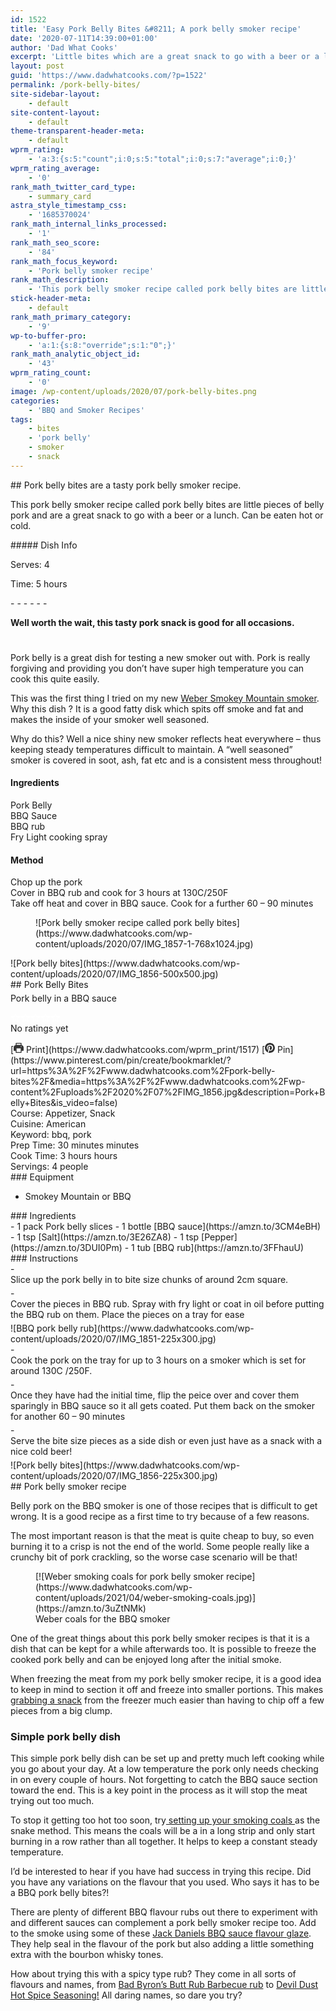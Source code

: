 ```yaml
---
id: 1522
title: 'Easy Pork Belly Bites &#8211; A pork belly smoker recipe'
date: '2020-07-11T14:39:00+01:00'
author: 'Dad What Cooks'
excerpt: 'Little bites which are a great snack to go with a beer or a lunch. Can be eaten hot or cold.'
layout: post
guid: 'https://www.dadwhatcooks.com/?p=1522'
permalink: /pork-belly-bites/
site-sidebar-layout:
    - default
site-content-layout:
    - default
theme-transparent-header-meta:
    - default
wprm_rating:
    - 'a:3:{s:5:"count";i:0;s:5:"total";i:0;s:7:"average";i:0;}'
wprm_rating_average:
    - '0'
rank_math_twitter_card_type:
    - summary_card
astra_style_timestamp_css:
    - '1685370024'
rank_math_internal_links_processed:
    - '1'
rank_math_seo_score:
    - '84'
rank_math_focus_keyword:
    - 'Pork belly smoker recipe'
rank_math_description:
    - 'This pork belly smoker recipe called pork belly bites are little pieces of belly pork and are a great snack to go with a beer or a lunch. Can be eaten hot or cold.'
stick-header-meta:
    - default
rank_math_primary_category:
    - '9'
wp-to-buffer-pro:
    - 'a:1:{s:8:"override";s:1:"0";}'
rank_math_analytic_object_id:
    - '43'
wprm_rating_count:
    - '0'
image: /wp-content/uploads/2020/07/pork-belly-bites.png
categories:
    - 'BBQ and Smoker Recipes'
tags:
    - bites
    - 'pork belly'
    - smoker
    - snack
---
```


<div class="wp-block-columns has-2-columns is-layout-flex wp-container-110"><div class="wp-block-column is-layout-flow"><div class="wp-block-uagb-advanced-heading uagb-block-e51f0f19" id="uagb-adv-heading-03c5938b-40d8-4f39-88e1-0c6b3ec4de32">## Pork belly bites are a tasty pork belly smoker recipe.

   
This pork belly smoker recipe called pork belly bites are little pieces of belly pork and are a great snack to go with a beer or a lunch. Can be eaten hot or cold.

</div></div><div class="wp-block-column is-layout-flow">##### Dish Info

Serves: 4

Time: 5 hours

</div></div>- - - - - -

<div class="wp-block-uagb-advanced-heading uagb-block-efa9562e" id="uagb-adv-heading-6a9f13fc-18d1-4ac1-8bfa-73c846434d98">
   
**Well worth the wait, this tasty pork snack is good for all occasions.**

</div><div aria-hidden="true" class="wp-block-spacer" style="height:25px"></div><section class="wp-block-uagb-section uagb-section__wrap uagb-section__background-undefined uagb-block-6e700783"><div class="uagb-section__overlay"></div><div class="uagb-section__inner-wrap"><div class="wp-block-columns has-2-columns is-layout-flex wp-container-113"><div class="wp-block-column is-layout-flow">Pork belly is a great dish for testing a new smoker out with. Pork is really forgiving and providing you don’t have super high temperature you can cook this quite easily.

This was the first thing I tried on my new [Weber Smokey Mountain smoker](https://amzn.to/3st8NvJ)<g class="gr_ gr_34 gr-alert gr_spell gr_inline_cards gr_run_anim ContextualSpelling" data-gr-id="34" id="34">. Why this dish ? </g>It is a good fatty disk which spits off smoke and fat and makes the inside of your smoker well seasoned.

Why do this? Well a nice shiny new smoker reflects heat everywhere – thus keeping steady temperatures difficult to maintain. A “well seasoned” smoker is covered in soot, ash, fat etc and is a consistent mess throughout!

#### Ingredients

Pork Belly  
BBQ Sauce  
BBQ rub  
Fry Light cooking spray

#### Method

Chop up the pork  
Cover in BBQ rub and cook for 3 hours at 130C/250F  
Take off heat and cover in BBQ sauce. Cook for a further 60 – 90 minutes

</div><div class="wp-block-column is-layout-flow"><figure class="wp-block-image size-large">![Pork belly smoker recipe called pork belly bites](https://www.dadwhatcooks.com/wp-content/uploads/2020/07/IMG_1857-1-768x1024.jpg)</figure></div></div></div></section><div class="wprm-recipe-container" data-recipe-id="1517" data-servings="4" id="wprm-recipe-container-1517"><div class="wprm-recipe wprm-recipe-template-dwc"><div class="wprm-recipe-image wprm-block-image-rounded">![Pork belly bites](https://www.dadwhatcooks.com/wp-content/uploads/2020/07/IMG_1856-500x500.jpg)</div><div class="wprm-recipe-template-dwc-container"><div class="wprm-recipe-template-dwc-header">## Pork Belly Bites

<div class="wprm-spacer" style="height: 5px"></div><div class="wprm-recipe-summary wprm-block-text-normal"><span style="display: block;">Pork belly in a BBQ sauce</span></div><div class="wprm-spacer" style="height: 15px"></div> <style>#wprm-recipe-user-rating-6 .wprm-rating-star.wprm-rating-star-full svg * { fill: #ffffff; }#wprm-recipe-user-rating-6 .wprm-rating-star.wprm-rating-star-33 svg * { fill: url(#wprm-recipe-user-rating-6-33); }#wprm-recipe-user-rating-6 .wprm-rating-star.wprm-rating-star-50 svg * { fill: url(#wprm-recipe-user-rating-6-50); }#wprm-recipe-user-rating-6 .wprm-rating-star.wprm-rating-star-66 svg * { fill: url(#wprm-recipe-user-rating-6-66); }linearGradient#wprm-recipe-user-rating-6-33 stop { stop-color: #ffffff; }linearGradient#wprm-recipe-user-rating-6-50 stop { stop-color: #ffffff; }linearGradient#wprm-recipe-user-rating-6-66 stop { stop-color: #ffffff; }</style><svg height="0" style="display:block;width:0px;height:0px" width="0" xmlns="http://www.w3.org/2000/svg"><defs><lineargradient id="wprm-recipe-user-rating-6-33"><stop offset="0%" stop-opacity="1"></stop><stop offset="33%" stop-opacity="1"></stop><stop offset="33%" stop-opacity="0"></stop><stop offset="100%" stop-opacity="0"></stop></lineargradient></defs><defs><lineargradient id="wprm-recipe-user-rating-6-50"><stop offset="0%" stop-opacity="1"></stop><stop offset="50%" stop-opacity="1"></stop><stop offset="50%" stop-opacity="0"></stop><stop offset="100%" stop-opacity="0"></stop></lineargradient></defs><defs><lineargradient id="wprm-recipe-user-rating-6-66"><stop offset="0%" stop-opacity="1"></stop><stop offset="66%" stop-opacity="1"></stop><stop offset="66%" stop-opacity="0"></stop><stop offset="100%" stop-opacity="0"></stop></lineargradient></defs></svg><div class="wprm-recipe-rating wprm-user-rating wprm-recipe-rating-separate wprm-user-rating-not-voted wprm-user-rating-allowed" data-average="0" data-count="0" data-decimals="2" data-recipe="1517" data-total="0" data-user="0" id="wprm-recipe-user-rating-6"><span aria-label="Rate this recipe 1 out of 5 stars" class="wprm-rating-star wprm-rating-star-1 wprm-rating-star-empty" data-color="#ffffff" data-rating="1" onblur="window.WPRecipeMaker.userRating.leave(this)" onclick="window.WPRecipeMaker.userRating.click(this, event)" onfocus="window.WPRecipeMaker.userRating.enter(this)" onkeypress="window.WPRecipeMaker.userRating.click(this, event)" onmouseenter="window.WPRecipeMaker.userRating.enter(this)" onmouseleave="window.WPRecipeMaker.userRating.leave(this)" role="button" style="font-size: 1em;" tabindex="0"><svg height="16px" viewbox="0 0 24 24" width="16px" x="0px" xmlns="http://www.w3.org/2000/svg" xmlns:xlink="http://www.w3.org/1999/xlink" y="0px"><g transform="translate(0, 0)"><polygon fill="none" points="12,2.6 15,9 21.4,9 16.7,13.9 18.6,21.4 12,17.6 5.4,21.4 7.3,13.9 2.6,9 9,9 " stroke="#ffffff" stroke-linecap="square" stroke-linejoin="miter" stroke-miterlimit="10" stroke-width="2"></polygon></g></svg></span><span aria-label="Rate this recipe 2 out of 5 stars" class="wprm-rating-star wprm-rating-star-2 wprm-rating-star-empty" data-color="#ffffff" data-rating="2" onblur="window.WPRecipeMaker.userRating.leave(this)" onclick="window.WPRecipeMaker.userRating.click(this, event)" onfocus="window.WPRecipeMaker.userRating.enter(this)" onkeypress="window.WPRecipeMaker.userRating.click(this, event)" onmouseenter="window.WPRecipeMaker.userRating.enter(this)" onmouseleave="window.WPRecipeMaker.userRating.leave(this)" role="button" style="font-size: 1em;" tabindex="0"><svg height="16px" viewbox="0 0 24 24" width="16px" x="0px" xmlns="http://www.w3.org/2000/svg" xmlns:xlink="http://www.w3.org/1999/xlink" y="0px"><g transform="translate(0, 0)"><polygon fill="none" points="12,2.6 15,9 21.4,9 16.7,13.9 18.6,21.4 12,17.6 5.4,21.4 7.3,13.9 2.6,9 9,9 " stroke="#ffffff" stroke-linecap="square" stroke-linejoin="miter" stroke-miterlimit="10" stroke-width="2"></polygon></g></svg></span><span aria-label="Rate this recipe 3 out of 5 stars" class="wprm-rating-star wprm-rating-star-3 wprm-rating-star-empty" data-color="#ffffff" data-rating="3" onblur="window.WPRecipeMaker.userRating.leave(this)" onclick="window.WPRecipeMaker.userRating.click(this, event)" onfocus="window.WPRecipeMaker.userRating.enter(this)" onkeypress="window.WPRecipeMaker.userRating.click(this, event)" onmouseenter="window.WPRecipeMaker.userRating.enter(this)" onmouseleave="window.WPRecipeMaker.userRating.leave(this)" role="button" style="font-size: 1em;" tabindex="0"><svg height="16px" viewbox="0 0 24 24" width="16px" x="0px" xmlns="http://www.w3.org/2000/svg" xmlns:xlink="http://www.w3.org/1999/xlink" y="0px"><g transform="translate(0, 0)"><polygon fill="none" points="12,2.6 15,9 21.4,9 16.7,13.9 18.6,21.4 12,17.6 5.4,21.4 7.3,13.9 2.6,9 9,9 " stroke="#ffffff" stroke-linecap="square" stroke-linejoin="miter" stroke-miterlimit="10" stroke-width="2"></polygon></g></svg></span><span aria-label="Rate this recipe 4 out of 5 stars" class="wprm-rating-star wprm-rating-star-4 wprm-rating-star-empty" data-color="#ffffff" data-rating="4" onblur="window.WPRecipeMaker.userRating.leave(this)" onclick="window.WPRecipeMaker.userRating.click(this, event)" onfocus="window.WPRecipeMaker.userRating.enter(this)" onkeypress="window.WPRecipeMaker.userRating.click(this, event)" onmouseenter="window.WPRecipeMaker.userRating.enter(this)" onmouseleave="window.WPRecipeMaker.userRating.leave(this)" role="button" style="font-size: 1em;" tabindex="0"><svg height="16px" viewbox="0 0 24 24" width="16px" x="0px" xmlns="http://www.w3.org/2000/svg" xmlns:xlink="http://www.w3.org/1999/xlink" y="0px"><g transform="translate(0, 0)"><polygon fill="none" points="12,2.6 15,9 21.4,9 16.7,13.9 18.6,21.4 12,17.6 5.4,21.4 7.3,13.9 2.6,9 9,9 " stroke="#ffffff" stroke-linecap="square" stroke-linejoin="miter" stroke-miterlimit="10" stroke-width="2"></polygon></g></svg></span><span aria-label="Rate this recipe 5 out of 5 stars" class="wprm-rating-star wprm-rating-star-5 wprm-rating-star-empty" data-color="#ffffff" data-rating="5" onblur="window.WPRecipeMaker.userRating.leave(this)" onclick="window.WPRecipeMaker.userRating.click(this, event)" onfocus="window.WPRecipeMaker.userRating.enter(this)" onkeypress="window.WPRecipeMaker.userRating.click(this, event)" onmouseenter="window.WPRecipeMaker.userRating.enter(this)" onmouseleave="window.WPRecipeMaker.userRating.leave(this)" role="button" style="font-size: 1em;" tabindex="0"><svg height="16px" viewbox="0 0 24 24" width="16px" x="0px" xmlns="http://www.w3.org/2000/svg" xmlns:xlink="http://www.w3.org/1999/xlink" y="0px"><g transform="translate(0, 0)"><polygon fill="none" points="12,2.6 15,9 21.4,9 16.7,13.9 18.6,21.4 12,17.6 5.4,21.4 7.3,13.9 2.6,9 9,9 " stroke="#ffffff" stroke-linecap="square" stroke-linejoin="miter" stroke-miterlimit="10" stroke-width="2"></polygon></g></svg></span><div class="wprm-recipe-rating-details wprm-block-text-normal">No ratings yet</div></div><div class="wprm-spacer" style="height: 15px"></div> [<span class="wprm-recipe-icon wprm-recipe-print-icon"><svg height="16px" viewbox="0 0 24 24" width="16px" x="0px" xmlns="http://www.w3.org/2000/svg" xmlns:xlink="http://www.w3.org/1999/xlink" y="0px"><g><path d="M19,5.09V1c0-0.552-0.448-1-1-1H6C5.448,0,5,0.448,5,1v4.09C2.167,5.569,0,8.033,0,11v7c0,0.552,0.448,1,1,1h4v4c0,0.552,0.448,1,1,1h12c0.552,0,1-0.448,1-1v-4h4c0.552,0,1-0.448,1-1v-7C24,8.033,21.833,5.569,19,5.09z M7,2h10v3H7V2z M17,22H7v-9h10V22z M18,10c-0.552,0-1-0.448-1-1c0-0.552,0.448-1,1-1s1,0.448,1,1C19,9.552,18.552,10,18,10z" fill="#333333"></path></g></svg></span> Print](https://www.dadwhatcooks.com/wprm_print/1517) [<span class="wprm-recipe-icon wprm-recipe-pin-icon"><svg height="16" viewbox="0 0 24 24" width="16" xmlns="http://www.w3.org/2000/svg"><g class="nc-icon-wrapper" fill="#333333"><path d="M12,0C5.4,0,0,5.4,0,12c0,5.1,3.2,9.4,7.6,11.2c-0.1-0.9-0.2-2.4,0-3.4c0.2-0.9,1.4-6,1.4-6S8.7,13,8.7,12 c0-1.7,1-2.9,2.2-2.9c1,0,1.5,0.8,1.5,1.7c0,1-0.7,2.6-1,4c-0.3,1.2,0.6,2.2,1.8,2.2c2.1,0,3.8-2.2,3.8-5.5c0-2.9-2.1-4.9-5-4.9 c-3.4,0-5.4,2.6-5.4,5.2c0,1,0.4,2.1,0.9,2.7c0.1,0.1,0.1,0.2,0.1,0.3c-0.1,0.4-0.3,1.2-0.3,1.4c-0.1,0.2-0.2,0.3-0.4,0.2 c-1.5-0.7-2.4-2.9-2.4-4.6c0-3.8,2.8-7.3,7.9-7.3c4.2,0,7.4,3,7.4,6.9c0,4.1-2.6,7.5-6.2,7.5c-1.2,0-2.4-0.6-2.8-1.4 c0,0-0.6,2.3-0.7,2.9c-0.3,1-1,2.3-1.5,3.1C9.6,23.8,10.8,24,12,24c6.6,0,12-5.4,12-12C24,5.4,18.6,0,12,0z" fill="#333333"></path></g></svg></span> Pin](https://www.pinterest.com/pin/create/bookmarklet/?url=https%3A%2F%2Fwww.dadwhatcooks.com%2Fpork-belly-bites%2F&media=https%3A%2F%2Fwww.dadwhatcooks.com%2Fwp-content%2Fuploads%2F2020%2F07%2FIMG_1856.jpg&description=Pork+Belly+Bites&is_video=false)<div class="wprm-spacer"></div><div class="wprm-recipe-meta-container wprm-recipe-tags-container wprm-recipe-details-container wprm-recipe-details-container-inline wprm-block-text-normal" style=""><div class="wprm-recipe-block-container wprm-recipe-block-container-inline wprm-block-text-normal wprm-recipe-tag-container wprm-recipe-course-container" style=""><span class="wprm-recipe-details-label wprm-block-text-faded wprm-recipe-tag-label wprm-recipe-course-label">Course: </span><span class="wprm-recipe-course wprm-block-text-normal">Appetizer, Snack</span></div><div class="wprm-recipe-block-container wprm-recipe-block-container-inline wprm-block-text-normal wprm-recipe-tag-container wprm-recipe-cuisine-container" style=""><span class="wprm-recipe-details-label wprm-block-text-faded wprm-recipe-tag-label wprm-recipe-cuisine-label">Cuisine: </span><span class="wprm-recipe-cuisine wprm-block-text-normal">American</span></div><div class="wprm-recipe-block-container wprm-recipe-block-container-inline wprm-block-text-normal wprm-recipe-tag-container wprm-recipe-keyword-container" style=""><span class="wprm-recipe-details-label wprm-block-text-faded wprm-recipe-tag-label wprm-recipe-keyword-label">Keyword: </span><span class="wprm-recipe-keyword wprm-block-text-normal">bbq, pork</span></div></div><div class="wprm-recipe-meta-container wprm-recipe-times-container wprm-recipe-details-container wprm-recipe-details-container-inline wprm-block-text-normal" style=""><div class="wprm-recipe-block-container wprm-recipe-block-container-inline wprm-block-text-normal wprm-recipe-time-container wprm-recipe-prep-time-container" style=""><span class="wprm-recipe-details-label wprm-block-text-faded wprm-recipe-time-label wprm-recipe-prep-time-label">Prep Time: </span><span class="wprm-recipe-time wprm-block-text-normal"><span class="wprm-recipe-details wprm-recipe-details-minutes wprm-recipe-prep_time wprm-recipe-prep_time-minutes">30<span class="sr-only screen-reader-text wprm-screen-reader-text"> minutes</span></span> <span aria-hidden="true" class="wprm-recipe-details-unit wprm-recipe-details-minutes wprm-recipe-prep_time-unit wprm-recipe-prep_timeunit-minutes">minutes</span></span></div><div class="wprm-recipe-block-container wprm-recipe-block-container-inline wprm-block-text-normal wprm-recipe-time-container wprm-recipe-cook-time-container" style=""><span class="wprm-recipe-details-label wprm-block-text-faded wprm-recipe-time-label wprm-recipe-cook-time-label">Cook Time: </span><span class="wprm-recipe-time wprm-block-text-normal"><span class="wprm-recipe-details wprm-recipe-details-hours wprm-recipe-cook_time wprm-recipe-cook_time-hours">3<span class="sr-only screen-reader-text wprm-screen-reader-text"> hours</span></span> <span aria-hidden="true" class="wprm-recipe-details-unit wprm-recipe-details-unit-hours wprm-recipe-cook_time-unit wprm-recipe-cook_timeunit-hours">hours</span></span></div></div><div class="wprm-recipe-block-container wprm-recipe-block-container-inline wprm-block-text-normal wprm-recipe-servings-container" style=""><span class="wprm-recipe-details-label wprm-block-text-faded wprm-recipe-servings-label">Servings: </span><span class="wprm-recipe-servings-with-unit"><span aria-label="Adjust recipe servings" class="wprm-recipe-servings wprm-recipe-details wprm-recipe-servings-1517 wprm-recipe-servings-adjustable-tooltip wprm-block-text-normal" data-initial-servings="" data-recipe="1517">4</span> <span class="wprm-recipe-servings-unit wprm-recipe-details-unit wprm-block-text-normal">people</span></span></div> </div><div class="wprm-recipe-equipment-container wprm-block-text-normal" data-recipe="1517">### Equipment

- <div class="wprm-recipe-equipment-name">Smokey Mountain or BBQ</div>

</div><div class="wprm-recipe-ingredients-container wprm-recipe-ingredients-no-images wprm-recipe-1517-ingredients-container wprm-block-text-normal wprm-ingredient-style-regular wprm-recipe-images-before" data-recipe="1517" data-servings="4">### Ingredients

<div class="wprm-recipe-ingredient-group">- <span class="wprm-recipe-ingredient-amount">1</span> <span class="wprm-recipe-ingredient-unit">pack</span> <span class="wprm-recipe-ingredient-name">Pork belly slices</span>
- <span class="wprm-recipe-ingredient-amount">1</span> <span class="wprm-recipe-ingredient-unit">bottle</span> <span class="wprm-recipe-ingredient-name">[BBQ sauce](https://amzn.to/3CM4eBH)</span>
- <span class="wprm-recipe-ingredient-amount">1</span> <span class="wprm-recipe-ingredient-unit">tsp</span> <span class="wprm-recipe-ingredient-name">[Salt](https://amzn.to/3E26ZA8)</span>
- <span class="wprm-recipe-ingredient-amount">1</span> <span class="wprm-recipe-ingredient-unit">tsp</span> <span class="wprm-recipe-ingredient-name">[Pepper](https://amzn.to/3DUI0Pm)</span>
- <span class="wprm-recipe-ingredient-amount">1</span> <span class="wprm-recipe-ingredient-unit">tub</span> <span class="wprm-recipe-ingredient-name">[BBQ rub](https://amzn.to/3FFhauU)</span>

</div></div><div class="wprm-recipe-instructions-container wprm-recipe-1517-instructions-container wprm-block-text-normal" data-recipe="1517">### Instructions

<div class="wprm-recipe-instruction-group">- <div class="wprm-recipe-instruction-text" style="margin-bottom: 5px"><span style="display: block;">Slice up the pork belly in to bite size chunks of around 2cm square.</span></div>
- <div class="wprm-recipe-instruction-text" style="margin-bottom: 5px"><span style="display: block;">Cover the pieces in BBQ rub. Spray with fry light or coat in oil before putting the BBQ rub on them. Place the pieces on a tray for ease</span></div><div class="wprm-recipe-instruction-media wprm-recipe-instruction-image" style="text-align: left;">![BBQ pork belly rub](https://www.dadwhatcooks.com/wp-content/uploads/2020/07/IMG_1851-225x300.jpg)</div>
- <div class="wprm-recipe-instruction-text" style="margin-bottom: 5px"><span style="display: block;">Cook the pork on the tray for up to 3 hours on a smoker which is set for around 130C /250F. </span></div>
- <div class="wprm-recipe-instruction-text" style="margin-bottom: 5px"><span style="display: block;">Once they have had the initial time, flip the peice over and cover them sparingly in BBQ sauce so it all gets coated. Put them back on the smoker for another 60 – 90 minutes</span></div>
- <div class="wprm-recipe-instruction-text" style="margin-bottom: 5px"><span style="display: block;">Serve the bite size pieces as a side dish or even just have as a snack with a nice cold beer!</span></div><div class="wprm-recipe-instruction-media wprm-recipe-instruction-image" style="text-align: left;">![Pork belly bites](https://www.dadwhatcooks.com/wp-content/uploads/2020/07/IMG_1856-225x300.jpg)</div>

</div></div> </div></div></div>## Pork belly smoker recipe

Belly pork on the BBQ smoker is one of those recipes that is difficult to get wrong. It is a good recipe as a first time to try because of a few reasons.

The most important reason is that the meat is quite cheap to buy, so even burning it to a crisp is not the end of the world. Some people really like a crunchy bit of pork crackling, so the worse case scenario will be that!

<div class="wp-block-image"><figure class="aligncenter size-large">[![Weber smoking coals for pork belly smoker recipe](https://www.dadwhatcooks.com/wp-content/uploads/2021/04/weber-smoking-coals.jpg)](https://amzn.to/3uZtNMk)<figcaption>Weber coals for the BBQ smoker</figcaption></figure></div>One of the great things about this pork belly smoker recipes is that it is a dish that can be kept for a while afterwards too. It is possible to freeze the cooked pork belly and can be enjoyed long after the initial smoke.

When freezing the meat from my pork belly smoker recipe, it is a good idea to keep in mind to section it off and freeze into smaller portions. This makes [grabbing a snack](https://www.dadwhatcooks.com/category/quick-snack-recipes/) from the freezer much easier than having to chip off a few pieces from a big clump.

### Simple pork belly dish

This simple pork belly dish can be set up and pretty much left cooking while you go about your day. At a low temperature the pork only needs checking in on every couple of hours. Not forgetting to catch the BBQ sauce section toward the end. This is a key point in the process as it will stop the meat trying out too much.

To stop it getting too hot too soon, try[ setting up your smoking coals ](https://amzn.to/3uZtNMk)as the snake method. This means the coals will be a in a long strip and only start burning in a row rather than all together. It helps to keep a constant steady temperature.

I’d be interested to hear if you have had success in trying this recipe. Did you have any variations on the flavour that you used. Who says it has to be a BBQ pork belly bites?!

There are plenty of different BBQ flavour rubs out there to experiment with and different sauces can complement a pork belly smoker recipe too. Add to the smoke using some of these [Jack Daniels BBQ sauce flavour glaze](https://amzn.to/3aiOStg). They help seal in the flavour of the pork but also adding a little something extra with the bourbon whisky tones.

How about trying this with a spicy type rub? They come in all sorts of flavours and names, from [Bad Byron’s Butt Rub Barbecue rub](https://amzn.to/3alvvzx) to [Devil Dust Hot Spice Seasoning!](https://amzn.to/3tvXTXa) All daring names, so dare you try?
